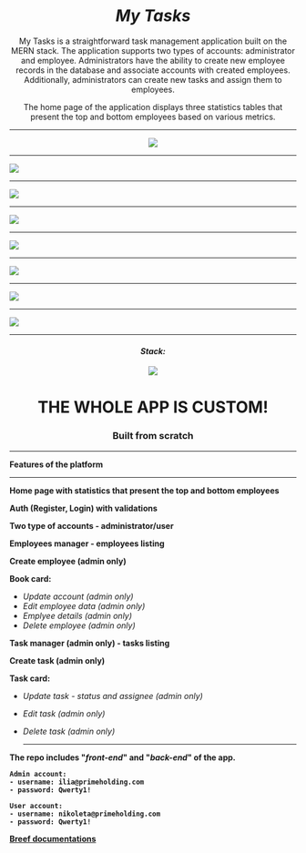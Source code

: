 <h1 align="center"><i>My Tasks</i></h1>

<p align="center">My Tasks is a straightforward task management application built on the MERN stack. The application
  supports two types of accounts: administrator and employee. Administrators have the ability to create new employee
  records in the database and associate accounts with created employees. Additionally, administrators can create new
  tasks and assign them to employees.
</p>
<p align="center">The home page of the application displays three statistics tables that present the top and bottom
  employees based on various metrics.</p>

<hr />

<p align="center">
  <img src="./images/home.jpg" />
  <hr />
  <img src="./images/login.jpg" />
  <hr />
  <img src="./images/employees-manager.jpg" />
  <hr />
  <img src="./images/add-employee.jpg" />
  <hr />
  <img src="./images/create-account.jpg" />
  <hr />
  <img src="./images/aks-manager.jpg" />
  <hr />
  <img src="./images/add-task.jpg" />
  <hr />
  <img src="./images/my-tasks.jpg" />
  <hr />
<p>

<h4 align="center"><i>Stack: </i></h3>

  <div align="center">
    <img src="./images/stack.jpg" />
  </div>

  <h1 align="center">THE WHOLE APP IS CUSTOM!</h1>
  <h3 align="center">Built from scratch</h3>

  <hr />

**Features of the platform**

  <hr />

<b>Home page with statistics that present the top and bottom employees</b>

<b>Auth (Register, Login) with validations</b>

<b>Two type of accounts - administrator/user</b>

<b>Employees manager - employees listing</b>

<b>Create employee (admin only)</b>

<b>Book card:</b>

- <i>Update account (admin only)</i>
- <i>Edit employee data (admin only)</i>
- <i>Emplyee details (admin only)</i>
- <i>Delete employee (admin only)</i>

<b>Task manager (admin only) - tasks listing</b>

<b>Create task (admin only)</b>

<b>Task card:</b>

- <i>Update task - status and assignee (admin only)</i>
- <i>Edit task (admin only)</i>
- <i>Delete task (admin only)</i>

  <hr />

<b>The repo includes "<i>front-end</i>" and "<i>back-end</i>" of the app.

    Admin account:
    - username: ilia@primeholding.com
    - password: Qwerty1!

    User account:
    - username: nikoleta@primeholding.com
    - password: Qwerty1!

<div>
  <a href="./breef documentation/My-Tasks-Ilia-Vatafov.pdf">Breef documentations</a>
</div>
